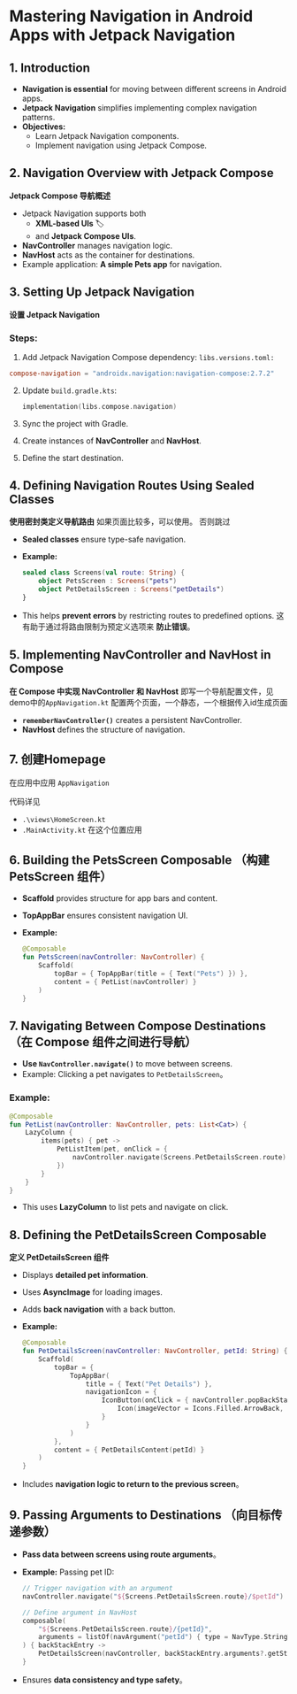 # Mastering Navigation in Android Apps with Jetpack Navigation

## 1. Introduction
- **Navigation is essential** for moving between different screens in Android apps.
- **Jetpack Navigation** simplifies implementing complex navigation patterns.
- **Objectives:**
    - Learn Jetpack Navigation components.
    - Implement navigation using Jetpack Compose.


## 2. Navigation Overview with Jetpack Compose
**Jetpack Compose 导航概述**

- Jetpack Navigation supports both 
	- **XML-based UIs**  🏷️
	- and **Jetpack Compose UIs**.
- **NavController** manages navigation logic.
- **NavHost** acts as the container for destinations.
- Example application: **A simple Pets app** for navigation.



## 3. Setting Up Jetpack Navigation
**设置 Jetpack Navigation**

### Steps:

1. Add Jetpack Navigation Compose dependency:
`libs.versions.toml:`

```toml
compose-navigation = "androidx.navigation:navigation-compose:2.7.2"
```
    
2. Update `build.gradle.kts`:
    
    ```kotlin
    implementation(libs.compose.navigation)
    ```
    
3. Sync the project with Gradle.
4. Create instances of **NavController** and **NavHost**.
5. Define the start destination.

## 4. Defining Navigation Routes Using Sealed Classes
 **使用密封类定义导航路由**
如果页面比较多，可以使用。
否则跳过

- **Sealed classes** ensure type-safe navigation.
- **Example:**
    
    ```kotlin
    sealed class Screens(val route: String) {
        object PetsScreen : Screens("pets")
        object PetDetailsScreen : Screens("petDetails")
    }
    ```
    
- This helps **prevent errors** by restricting routes to predefined options.
这有助于通过将路由限制为预定义选项来 **防止错误**。

## 5. Implementing NavController and NavHost in Compose 
**在 Compose 中实现 NavController 和 NavHost**
即写一个导航配置文件，见demo中的`AppNavigation.kt`
配置两个页面，一个静态，一个根据传入id生成页面

- **`rememberNavController()`** creates a persistent NavController.
- **NavHost** defines the structure of navigation.

## 7. 创建Homepage
在应用中应用 `AppNavigation`

代码详见
- `.\views\HomeScreen.kt`
- `.MainActivity.kt` 在这个位置应用  

## 6. Building the PetsScreen Composable **（构建 PetsScreen 组件）**

- **Scaffold** provides structure for app bars and content.
- **TopAppBar** ensures consistent navigation UI.
- **Example:**
    
    ```kotlin
    @Composable
    fun PetsScreen(navController: NavController) {
        Scaffold(
            topBar = { TopAppBar(title = { Text("Pets") }) },
            content = { PetList(navController) }
        )
    }
    ```
    


## 7. Navigating Between Compose Destinations **（在 Compose 组件之间进行导航）**

- **Use `NavController.navigate()`** to move between screens.
- Example: Clicking a pet navigates to `PetDetailsScreen`。

### Example:

```kotlin
@Composable
fun PetList(navController: NavController, pets: List<Cat>) {
    LazyColumn {
        items(pets) { pet ->
            PetListItem(pet, onClick = {
                navController.navigate(Screens.PetDetailsScreen.route)
            })
        }
    }
}
```

- This uses **LazyColumn** to list pets and navigate on click.

## 8. Defining the PetDetailsScreen Composable 

**定义 PetDetailsScreen 组件**

- Displays **detailed pet information**.
- Uses **AsyncImage** for loading images.
- Adds **back navigation** with a back button.
- **Example:**
    
    ```kotlin
    @Composable
    fun PetDetailsScreen(navController: NavController, petId: String) {
        Scaffold(
            topBar = {
                TopAppBar(
                    title = { Text("Pet Details") },
                    navigationIcon = {
                        IconButton(onClick = { navController.popBackStack() }) {
                            Icon(imageVector = Icons.Filled.ArrowBack, contentDescription = "Back")
                        }
                    }
                )
            },
            content = { PetDetailsContent(petId) }
        )
    }
    ```
    
- Includes **navigation logic to return to the previous screen**。

## 9. Passing Arguments to Destinations **（向目标传递参数）**

- **Pass data between screens using route arguments**。
- **Example:** Passing pet ID:
    
    ```kotlin
    // Trigger navigation with an argument
    navController.navigate("${Screens.PetDetailsScreen.route}/$petId")
    
    // Define argument in NavHost
    composable(
        "${Screens.PetDetailsScreen.route}/{petId}",
        arguments = listOf(navArgument("petId") { type = NavType.StringType })
    ) { backStackEntry ->
        PetDetailsScreen(navController, backStackEntry.arguments?.getString("petId")!!)
    }
    ```
    
- Ensures **data consistency and type safety**。
